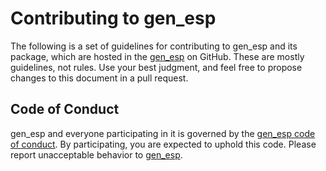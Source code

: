 # Contributing to gen_esp

The following is a set of guidelines for contributing to gen_esp and its package, which are hosted in the [gen_esp](https://github.com/vroncevic/gen_esp) on GitHub. These are mostly guidelines, not rules. Use your best judgment, and feel free to propose changes to this document in a pull request.

## Code of Conduct

gen_esp and everyone participating in it is governed by the [gen_esp code of conduct](CODE_OF_CONDUCT.md). By participating, you are expected to uphold this code. Please report unacceptable behavior to [gen_esp](mailto:elektron.ronca@gmail.com).
